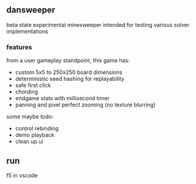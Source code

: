 ## dansweeper

beta state experimental minesweeper intended for testing various solver implementations

### features

from a user gameplay standpoint, this game has:
- custom 5x5 to 250x250 board dimensions
- deterministic seed hashing for replayability
- safe first click
- chording
- endgame stats with millisecond timer
- panning and pixel perfect zooming (no texture blurring)

some maybe todo:
- control rebinding
- demo playback
- clean up ui

## run
f5 in vscode